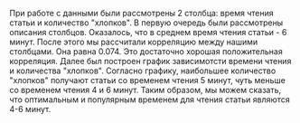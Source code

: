При работе с данными были рассмотрены 2 столбца: время чтения статьи и 
количество "хлопков". В первую очередь были рассмотрены описания столбцов.
Оказалось, что в среднем время чтения статьи - 6 минут.
После этого мы рассчитали корреляцию между нашими столбцами. Она равна 0.074. 
Это достаточно хорошая положительная корреляция.
Далее был построен график зависимотсти времени чтения и количества "хлопков".
Согласно графику, наибольшее количество "хлопков" получают статьи со временем 
чтения 5 минут, чуть меньше со временем чтения 4 и 6 минут.
Таким образом, мы можем сказать, что оптимальным и популярным временем для чтения статьи
являются 4-6 минут.
